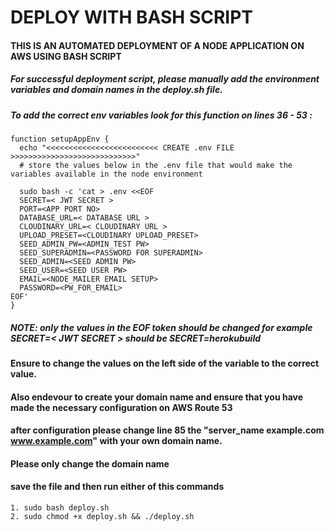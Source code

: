 # DEPLOY WITH BASH SCRIPT

#### THIS IS AN AUTOMATED DEPLOYMENT OF A NODE APPLICATION ON AWS USING BASH SCRIPT

##### For successful deployment script, please manually add the environment variables and domain names in the deploy.sh file.

##### To add the correct env variables look for this function on lines 36 - 53 :

```
function setupAppEnv {
  echo "<<<<<<<<<<<<<<<<<<<<<<<<< CREATE .env FILE  >>>>>>>>>>>>>>>>>>>>>>>>>>>>"
  # store the values below in the .env file that would make the variables available in the node environment

  sudo bash -c 'cat > .env <<EOF
  SECRET=< JWT SECRET >
  PORT=<APP PORT NO>
  DATABASE_URL=< DATABASE URL >
  CLOUDINARY_URL=< CLOUDINARY URL >
  UPLOAD_PRESET=<CLOUDINARY UPLOAD_PRESET>
  SEED_ADMIN_PW=<ADMIN_TEST PW>
  SEED_SUPERADMIN=<PASSWORD FOR SUPERADMIN>
  SEED_ADMIN=<SEED ADMIN PW>
  SEED_USER=<SEED USER PW>
  EMAIL=<NODE_MAILER EMAIL SETUP>
  PASSWORD=<PW_FOR_EMAIL>
EOF'
}
```

##### NOTE: only the values in the EOF token should be changed for example SECRET=< JWT SECRET > should be SECRET=herokubuild

#### Ensure to change the values on the left side of the variable to the correct value.

#### Also endevour to create your domain name and ensure that you have made the necessary configuration on AWS Route 53

#### after configuration please change line 85 the "server_name example.com www.example.com" with your own domain name.

#### Please only change the domain name

#### save the file and then run either of this commands

```
1. sudo bash deploy.sh
2. sudo chmod +x deploy.sh && ./deploy.sh
```
